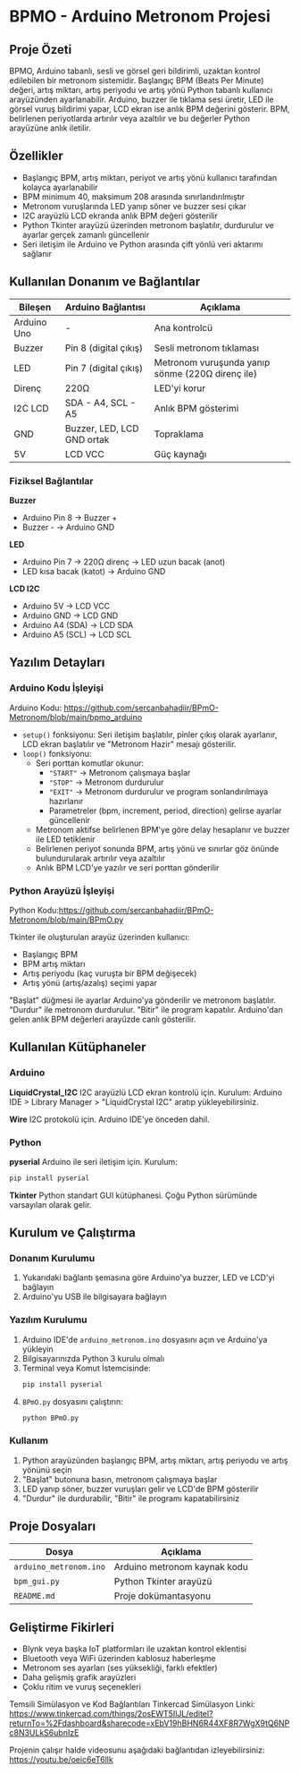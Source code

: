 # BPMO - Arduino Metronom Projesi

## Proje Özeti
BPMO, Arduino tabanlı, sesli ve görsel geri bildirimli, uzaktan kontrol edilebilen bir metronom sistemidir. Başlangıç BPM (Beats Per Minute) değeri, artış miktarı, artış periyodu ve artış yönü Python tabanlı kullanıcı arayüzünden ayarlanabilir. Arduino, buzzer ile tıklama sesi üretir, LED ile görsel vuruş bildirimi yapar, LCD ekran ise anlık BPM değerini gösterir. BPM, belirlenen periyotlarda artırılır veya azaltılır ve bu değerler Python arayüzüne anlık iletilir.

## Özellikler

- Başlangıç BPM, artış miktarı, periyot ve artış yönü kullanıcı tarafından kolayca ayarlanabilir
- BPM minimum 40, maksimum 208 arasında sınırlandırılmıştır
- Metronom vuruşlarında LED yanıp söner ve buzzer sesi çıkar
- I2C arayüzlü LCD ekranda anlık BPM değeri gösterilir
- Python Tkinter arayüzü üzerinden metronom başlatılır, durdurulur ve ayarlar gerçek zamanlı güncellenir
- Seri iletişim ile Arduino ve Python arasında çift yönlü veri aktarımı sağlanır

## Kullanılan Donanım ve Bağlantılar

| Bileşen     | Arduino Bağlantısı              | Açıklama                                 |
|-------------|--------------------------------|-----------------------------------------|
| Arduino Uno | -                              | Ana kontrolcü                           |
| Buzzer      | Pin 8 (digital çıkış)           | Sesli metronom tıklaması                |
| LED         | Pin 7 (digital çıkış)           | Metronom vuruşunda yanıp sönme (220Ω direnç ile) |
| Direnç      | 220Ω                           | LED'yi korur                           |
| I2C LCD     | SDA - A4, SCL - A5             | Anlık BPM gösterimi                     |
| GND         | Buzzer, LED, LCD GND ortak     | Topraklama                             |
| 5V          | LCD VCC                        | Güç kaynağı                            |

### Fiziksel Bağlantılar

**Buzzer**
- Arduino Pin 8 → Buzzer +
- Buzzer - → Arduino GND

**LED**
- Arduino Pin 7 → 220Ω direnç → LED uzun bacak (anot)
- LED kısa bacak (katot) → Arduino GND

**LCD I2C**
- Arduino 5V → LCD VCC
- Arduino GND → LCD GND
- Arduino A4 (SDA) → LCD SDA
- Arduino A5 (SCL) → LCD SCL

## Yazılım Detayları

### Arduino Kodu İşleyişi
Arduino Kodu: https://github.com/sercanbahadiir/BPmO-Metronom/blob/main/bpmo_arduino

- `setup()` fonksiyonu: Seri iletişim başlatılır, pinler çıkış olarak ayarlanır, LCD ekran başlatılır ve "Metronom Hazir" mesajı gösterilir.
- `loop()` fonksiyonu:
  - Seri porttan komutlar okunur:
    - `"START"` → Metronom çalışmaya başlar
    - `"STOP"` → Metronom durdurulur
    - `"EXIT"` → Metronom durdurulur ve program sonlandırılmaya hazırlanır
    - Parametreler (bpm, increment, period, direction) gelirse ayarlar güncellenir
  - Metronom aktifse belirlenen BPM'ye göre delay hesaplanır ve buzzer ile LED tetiklenir
  - Belirlenen periyot sonunda BPM, artış yönü ve sınırlar göz önünde bulundurularak artırılır veya azaltılır
  - Anlık BPM LCD'ye yazılır ve seri porttan gönderilir

### Python Arayüzü İşleyişi
Python Kodu:https://github.com/sercanbahadiir/BPmO-Metronom/blob/main/BPmO.py

Tkinter ile oluşturulan arayüz üzerinden kullanıcı:
- Başlangıç BPM
- BPM artış miktarı
- Artış periyodu (kaç vuruşta bir BPM değişecek)
- Artış yönü (artış/azalış) seçimi yapar

"Başlat" düğmesi ile ayarlar Arduino'ya gönderilir ve metronom başlatılır. "Durdur" ile metronom durdurulur. "Bitir" ile program kapatılır. Arduino'dan gelen anlık BPM değerleri arayüzde canlı gösterilir.

## Kullanılan Kütüphaneler

### Arduino

**LiquidCrystal_I2C**
I2C arayüzlü LCD ekran kontrolü için. Kurulum: Arduino IDE > Library Manager > "LiquidCrystal I2C" aratıp yükleyebilirsiniz.

**Wire**
I2C protokolü için. Arduino IDE'ye önceden dahil.

### Python

**pyserial**
Arduino ile seri iletişim için. Kurulum:
```bash
pip install pyserial
```

**Tkinter**
Python standart GUI kütüphanesi. Çoğu Python sürümünde varsayılan olarak gelir.

## Kurulum ve Çalıştırma

### Donanım Kurulumu

1. Yukarıdaki bağlantı şemasına göre Arduino'ya buzzer, LED ve LCD'yi bağlayın
2. Arduino'yu USB ile bilgisayara bağlayın

### Yazılım Kurulumu

1. Arduino IDE'de `arduino_metronom.ino` dosyasını açın ve Arduino'ya yükleyin
2. Bilgisayarınızda Python 3 kurulu olmalı
3. Terminal veya Komut İstemcisinde:
   ```bash
   pip install pyserial
   ```
4. `BPmO.py` dosyasını çalıştırın:
   ```bash
   python BPmO.py
   ```

### Kullanım

1. Python arayüzünden başlangıç BPM, artış miktarı, artış periyodu ve artış yönünü seçin
2. "Başlat" butonuna basın, metronom çalışmaya başlar
3. LED yanıp söner, buzzer vuruşları gelir ve LCD'de BPM gösterilir
4. "Durdur" ile durdurabilir, "Bitir" ile programı kapatabilirsiniz

## Proje Dosyaları

| Dosya                  | Açıklama                     |
| ---------------------- | ---------------------------- |
| `arduino_metronom.ino` | Arduino metronom kaynak kodu |
| `bpm_gui.py`           | Python Tkinter arayüzü       |
| `README.md`            | Proje dokümantasyonu         |

## Geliştirme Fikirleri

- Blynk veya başka IoT platformları ile uzaktan kontrol eklentisi
- Bluetooth veya WiFi üzerinden kablosuz haberleşme
- Metronom ses ayarları (ses yüksekliği, farklı efektler)
- Daha gelişmiş grafik arayüzleri
- Çoklu ritim ve vuruş seçenekleri

Temsili Simülasyon ve Kod Bağlantıları Tinkercad Simülasyon Linki: https://www.tinkercad.com/things/2osEWT5IlJL/editel?returnTo=%2Fdashboard&sharecode=xEbV19hBHN6R44XF8R7WgX9tQ6NPc8N3ULkS6ubnIzE

Projenin çalışır halde videosunu aşağıdaki bağlantıdan izleyebilirsiniz: https://youtu.be/oeic6eT6llk

